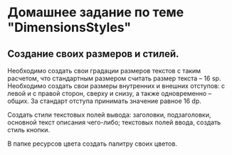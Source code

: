 # Домашнее задание по теме "DimensionsStyles"

## Создание своих размеров и стилей.

Необходимо создать свои градации размеров текстов с таким расчетом, что стандартным размером считать размер текста – 16 sp. Необходимо создать свои размеры внутренних и внешних отступов: с левой и с правой сторон, сверху и снизу, а также одновременно – общих. За стандарт отступа принимать значение равное 16 dp.

Создать стили текстовых полей вывода: заголовки, подзаголовки, основной текст описания чего-либо; текстовых полей ввода, создать стиль кнопки.

В папке ресурсов цвета создать палитру своих цветов.